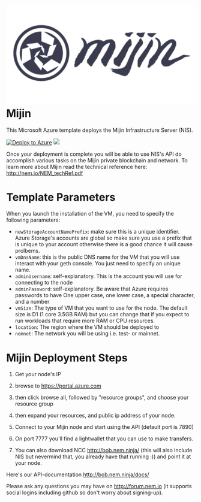 # ![NEM-Azure](images/9096_top.png) Mijin

This Microsoft Azure template deploys the Mijin Infrastructure Server (NIS).

[![Deploy to Azure](http://azuredeploy.net/deploybutton.png)](https://portal.azure.com/#create/Microsoft.Template/uri/https%3A%2F%2Fraw.githubusercontent.com%2Fyu000%2FMijinBaaS%2Fmaster%2FcreateUiDefinition.json)
<a href="http://armviz.io/#/?load=https%3A%2F%2Fraw.githubusercontent.com%2Fyu000%2FMijinBaaS%2Fmaster%2F2FcreateUiDefinition.json" target="_blank">
    <img src="http://armviz.io/visualizebutton.png"/>
</a>

Once your deployment is complete you will be able to use NIS's API do accomplish various tasks on the Mijin private blockchain and network.
To learn more about Mijin read the technical reference here: http://nem.io/NEM_techRef.pdf

# Template Parameters
When you launch the installation of the VM, you need to specify the following parameters:
* `newStorageAccountNamePrefix`: make sure this is a unique identifier. Azure Storage's accounts are global so make sure you use a prefix that is unique to your account otherwise there is a good chance it will cause prolbems.
* `vmDnsName`: this is the public DNS name for the VM that you will use interact with your geth console. You just need to specify an unique name.
* `adminUsername`: self-explanatory. This is the account you will use for connecting to the node
* `adminPassword`: self-explanatory. Be aware that Azure requires passwords to have One upper case, one lower case, a special character, and a number
* `vmSize`: The type of VM that you want to use for the node. The default size is D1 (1 core 3.5GB RAM) but you can change that if you expect to run workloads that require more RAM or CPU resources.
* `location`: The region where the VM should be deployed to
* `nemnet`: The network you will be using i.e. test- or mainnet.

# Mijin Deployment Steps
1. Get your node's IP
 1. browse to https://portal.azure.com

 2. then click browse all, followed by "resource groups", and choose your resource group

 3. then expand your resources, and public ip address of your node.

2. Connect to your Mijin node and start using the API (default port is 7890)

3. On port 7777 you'll find a lightwallet that you can use to make transfers.

4. You can also download NCC http://bob.nem.ninja/ (this will also include NIS but nevermind that, you already have that running :)) and point it at your node.

Here's our API-documentation http://bob.nem.ninja/docs/

Please ask any questions you may have on http://forum.nem.io (it supports social logins including github so don't worry about signing-up).
